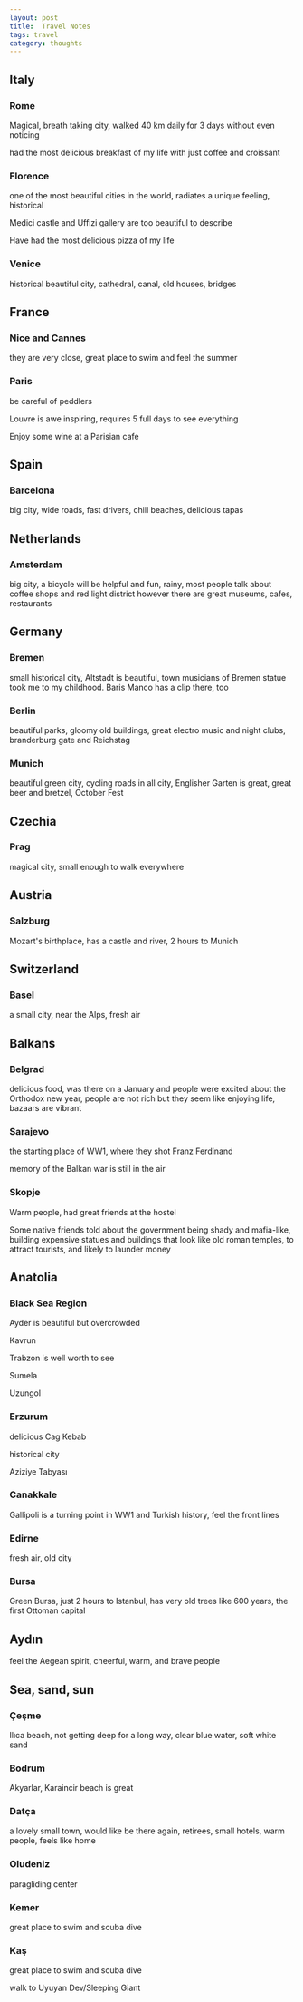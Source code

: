 ```yaml
---
layout: post
title:  Travel Notes 
tags: travel
category: thoughts
--- 
```



## Italy 

### Rome 

Magical, breath taking city, walked 40 km daily for 3 days without even noticing 

had the most delicious breakfast of my life with just coffee and croissant 

### Florence 

one of the most beautiful cities in the world, radiates a unique feeling, historical 

Medici castle and Uffizi gallery are too beautiful to describe 

Have had the most delicious pizza of my life 

### Venice  

historical beautiful city, cathedral, canal, old houses, bridges 

## France 

### Nice and Cannes

they are very close, great place to swim and feel the summer 

### Paris

be careful of peddlers 

Louvre is awe inspiring, requires 5 full days to see everything

Enjoy some wine at a Parisian cafe 

## Spain 

### Barcelona

big city, wide roads, fast drivers, chill beaches, delicious tapas 

## Netherlands 

### Amsterdam

big city, a bicycle will be helpful and fun, rainy, most people talk about coffee shops and red light district however there are great museums, cafes, restaurants

## Germany 

### Bremen

small historical city, Altstadt is beautiful, town musicians of Bremen statue took me to my childhood. Baris Manco has a clip there, too 

### Berlin

beautiful parks, gloomy old buildings, great electro music and night clubs, branderburg gate and Reichstag

### Munich

beautiful green city, cycling roads in all city, Englisher Garten is great, great beer and bretzel, October Fest 

## Czechia

### Prag

magical city, small enough to walk everywhere 

## Austria

### Salzburg

Mozart's birthplace, has a castle and river, 2 hours to Munich 

## Switzerland

### Basel

a small city, near the Alps, fresh air 


## Balkans 


### Belgrad

delicious food, was there on a January and people were excited about the Orthodox new year, people are not rich but they seem like enjoying life, bazaars are vibrant

### Sarajevo

the starting place of WW1, where they shot Franz Ferdinand

memory of the Balkan war is still in the air 

### Skopje

Warm people, had great friends at the hostel

Some native friends told about the government being shady and mafia-like, building expensive statues and buildings that look like old roman temples, to attract tourists, and likely to launder money 


## Anatolia 


### Black Sea Region 

Ayder is beautiful but overcrowded

Kavrun 

Trabzon is well worth to see

Sumela

Uzungol 

 
### Erzurum 

delicious Cag Kebab 

historical city 

Aziziye Tabyası 

### Canakkale

Gallipoli is a turning point in WW1 and Turkish history, feel the front lines 

### Edirne 

fresh air, old city 

### Bursa

Green Bursa, just 2 hours to Istanbul, has very old trees like 600 years, the first Ottoman capital 

## Aydın 

feel the Aegean spirit, cheerful, warm, and brave people 


## Sea, sand, sun 

### Çeşme 

Ilıca beach, not getting deep for a long way, clear blue water, soft white sand

### Bodrum

Akyarlar, Karaincir beach is great 

### Datça 

a lovely small town, would like be there again, retirees, small hotels, warm people, feels like home 

### Oludeniz

paragliding center 

### Kemer

great place to swim and scuba dive 

### Kaş

great place to swim and scuba dive 

walk to Uyuyan Dev/Sleeping Giant 

